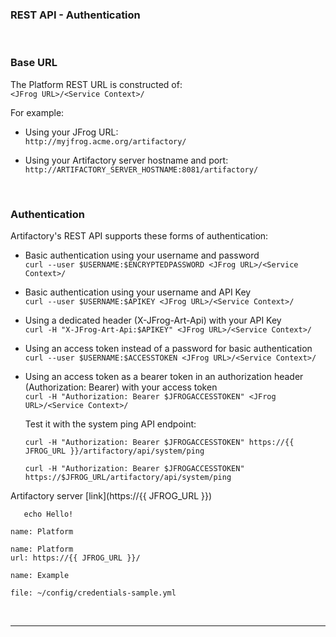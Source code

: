 ### REST API - Authentication

<br/>

### Base URL

The Platform REST URL is constructed of:  
`<JFrog URL>/<Service Context>/`

For example: 

- Using your JFrog URL:  
  `http://myjfrog.acme.org/artifactory/`

- Using your Artifactory server hostname and port:  
  `http://ARTIFACTORY_SERVER_HOSTNAME:8081/artifactory/`

<br/>

### Authentication

Artifactory's REST API supports these forms of authentication:

- Basic authentication using your username and password  
  `curl --user $USERNAME:$ENCRYPTEDPASSWORD <JFrog URL>/<Service Context>/`

- Basic authentication using your username and API Key  
  `curl --user $USERNAME:$APIKEY <JFrog URL>/<Service Context>/`

- Using a dedicated header (X-JFrog-Art-Api) with your API Key  
  `curl -H "X-JFrog-Art-Api:$APIKEY" <JFrog URL>/<Service Context>/`

- Using an access token instead of a password for basic authentication  
  `curl --user $USERNAME:$ACCESSTOKEN <JFrog URL>/<Service Context>/`

- Using an access token as a bearer token in an authorization header (Authorization: Bearer) with your access token  
  `curl -H "Authorization: Bearer $JFROGACCESSTOKEN" <JFrog URL>/<Service Context>/`  
    
  Test it with the system ping API endpoint:  
  ```execute
  curl -H "Authorization: Bearer $JFROGACCESSTOKEN" https://{{ JFROG_URL }}/artifactory/api/system/ping
  ```

  ```execute-2
  curl -H "Authorization: Bearer $JFROGACCESSTOKEN" https://$JFROG_URL/artifactory/api/system/ping
  ```


Artifactory server [link](https://{{ JFROG_URL }})

```copy-and-edit
   echo Hello!
```

```dashboard:open-dashboard
name: Platform
```


```dashboard:open-url
name: Platform
url: https://{{ JFROG_URL }}/
```


```dashboard:delete-dashboard
name: Example
```

```editor:open-file
file: ~/config/credentials-sample.yml
```

<br/>

---